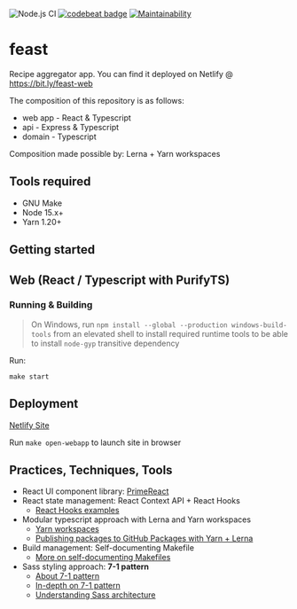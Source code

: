 ![Node.js CI](https://github.com/ddubson/feast/workflows/Node.js%20CI/badge.svg)
[![codebeat badge](https://codebeat.co/badges/6b21a97f-2129-4f59-994e-f2098526e7c6)](https://codebeat.co/projects/github-com-ddubson-feast-main)
[![Maintainability](https://api.codeclimate.com/v1/badges/517ed4cf27196fb7c2b0/maintainability)](https://codeclimate.com/github/ddubson/feast/maintainability)

# feast

Recipe aggregator app. You can find it deployed on Netlify @ https://bit.ly/feast-web

The composition of this repository is as follows:

- web app - React & Typescript
- api - Express & Typescript
- domain - Typescript

Composition made possible by: Lerna + Yarn workspaces

## Tools required

- GNU Make
- Node 15.x+
- Yarn 1.20+

## Getting started



## Web (React / Typescript with PurifyTS)

### Running & Building

> On Windows, run `npm install --global --production windows-build-tools` from an elevated shell to install required 
> runtime tools to be able to install `node-gyp` transitive dependency

Run:

```
make start
```

## Deployment

[Netlify Site](https://app.netlify.com/sites/feast-web/overview)

Run `make open-webapp` to launch site in browser

## Practices, Techniques, Tools

- React UI component library: [PrimeReact](https://www.primefaces.org/primereact/)
- React state management: React Context API + React Hooks
    - [React Hooks examples](https://usehooks.com/)
- Modular typescript approach with Lerna and Yarn workspaces
    - [Yarn workspaces](https://classic.yarnpkg.com/en/docs/workspaces/)
    - [Publishing packages to GitHub Packages with Yarn + Lerna](https://viewsource.io/publishing-and-installing-private-github-packages-using-yarn-and-lerna/)
- Build management: Self-documenting Makefile
    - [More on self-documenting Makefiles](https://marmelab.com/blog/2016/02/29/auto-documented-makefile.html)
- Sass styling approach: **7-1 pattern** 
    - [About 7-1 pattern](https://sass-guidelin.es/#the-7-1-pattern)
    - [In-depth on 7-1 pattern](https://hugogiraudel.com/2015/06/18/styling-react-components-in-sass/)
    - [Understanding Sass architecture](https://sass-guidelin.es/#architecture)
